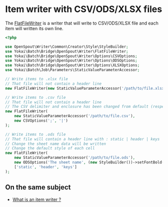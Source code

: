 # Item writer with CSV/ODS/XLSX files

The [FlatFileWriter](../src/Writer/FlatFileWriter.php) is a writer that will write to CSV/ODS/XLSX file and each item will
written its own line.

```php
<?php

use OpenSpout\Writer\Common\Creator\Style\StyleBuilder;
use Yokai\Batch\Bridge\OpenSpout\Writer\FlatFileWriter;
use Yokai\Batch\Bridge\OpenSpout\Writer\Options\CSVOptions;
use Yokai\Batch\Bridge\OpenSpout\Writer\Options\ODSOptions;
use Yokai\Batch\Bridge\OpenSpout\Writer\Options\XLSXOptions;
use Yokai\Batch\Job\Parameters\StaticValueParameterAccessor;

// Write items to .xlsx file
// That file will not contain a header line
new FlatFileWriter(new StaticValueParameterAccessor('/path/to/file.xlsx'), new XLSXOptions());

// Write items to .csv file
// That file will not contain a header line
// The CSV delimiter and enclosure has been changed from default (respectively ',' & '"')
new FlatFileWriter(
    new StaticValueParameterAccessor('/path/to/file.csv'),
    new CSVOptions(';', '|')
);

// Write items to .ods file
// That file will contain a header line with : static | header | keys
// Change the sheet name data will be written
// Change the default style of each cell
new FlatFileWriter(
    new StaticValueParameterAccessor('/path/to/file.ods'),
    new ODSOptions('The sheet name', (new StyleBuilder())->setFontBold()->build()),
    ['static', 'header', 'keys']
);
```

## On the same subject

- [What is an item writer ?](https://github.com/yokai-php/batch/blob/0.x/docs/domain/item-job/item-writer.md)
